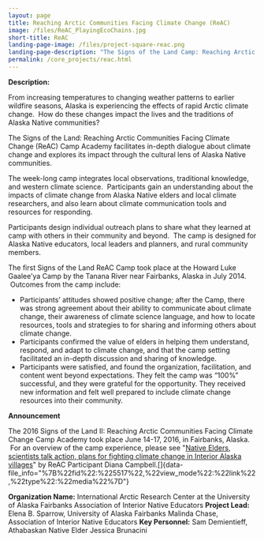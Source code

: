 ```yaml
---
layout: page
title: Reaching Arctic Communities Facing Climate Change (ReAC) 
image: /files/ReAC_PlayingEcoChains.jpg 
short-title: ReAC 
landing-page-image: /files/project-square-reac.png
landing-page-description: "The Signs of the Land Camp: Reaching Arctic Communities Facing Climate Change blends Alaska Native knowledge and western climate science."
permalink: /core_projects/reac.html
---
```


**Description:**

From increasing temperatures to changing weather patterns to earlier
wildfire seasons, Alaska is experiencing the effects of rapid Arctic
climate change.  How do these changes impact the lives and the
traditions of Alaska Native communities?

The Signs of the Land: Reaching Arctic Communities Facing Climate Change
(ReAC) Camp Academy facilitates in-depth dialogue about climate change
and explores its impact through the cultural lens of Alaska Native
communities.

The week-long camp integrates local observations, traditional knowledge,
and western climate science.  Participants gain an understanding about
the impacts of climate change from Alaska Native elders and local
climate researchers, and also learn about climate communication tools
and resources for responding.

Participants design individual outreach plans to share what they learned
at camp with others in their community and beyond.  The camp is designed
for Alaska Native educators, local leaders and planners, and rural
community members. 

The first Signs of the Land ReAC Camp took place at the Howard Luke
Gaalee’ya Camp by the Tanana River near Fairbanks, Alaska in July 2014.
 Outcomes from the camp include: 

-   Participants’ attitudes showed positive change; after the Camp,
    there was strong agreement about their ability to communicate about
    climate change, their awareness of climate science language, and how
    to locate resources, tools and strategies to for sharing and
    informing others about climate change.
-   Participants confirmed the value of elders in helping them
    understand, respond, and adapt to climate change, and that the camp
    setting facilitated an in-depth discussion and sharing of knowledge.
-   Participants were satisfied, and found the organization,
    facilitation, and content went beyond expectations. They felt the
    camp was “100%” successful, and they were grateful for the
    opportunity. They received new information and felt well prepared to
    include climate change resources into their community. 

**Announcement**

The 2016 Signs of the Land II: Reaching Arctic Communities Facing
Climate Change Camp Academy took place June 14-17, 2016, in Fairbanks,
Alaska.  For an overview of the camp experience, please see "[Native
Elders, scientists talk action, plans for fighting climate change in
Interior Alaska
villages](http://www.newsminer.com/features/sundays/community_features/native-elders-scientists-talk-action-plans-for-fighting-climate-change/article_521aaab6-3b23-11e6-a0f1-1b0ac4a80df7.html)"
by ReAC Participant Diana
Campbell.[]{data-file_info="%7B%22fid%22:%225517%22,%22view_mode%22:%22link%22,%22type%22:%22media%22%7D"}

**Organization Name:** International Arctic Research Center at the
University of Alaska Fairbanks Association of Interior Native Educators
**Project Lead:** Elena B. Sparrow, University of Alaska Fairbanks
Malinda Chase, Association of Interior Native Educators **Key
Personnel:** Sam Demientieff, Athabaskan Native Elder Jessica Brunacini
